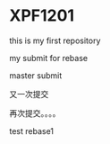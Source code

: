 # XPF1201
this is my first repository


my submit for rebase

master submit

又一次提交

再次提交。。。。

test rebase1
